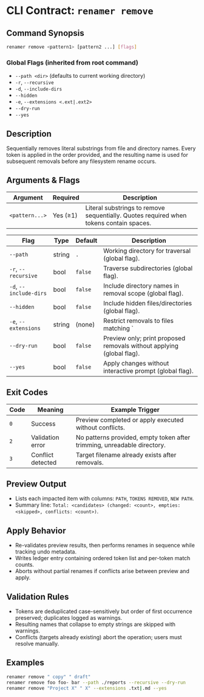 # CLI Contract: `renamer remove`

## Command Synopsis

```bash
renamer remove <pattern1> [pattern2 ...] [flags]
```

### Global Flags (inherited from root command)
- `--path <dir>` (defaults to current working directory)
- `-r`, `--recursive`
- `-d`, `--include-dirs`
- `--hidden`
- `-e`, `--extensions <.ext|.ext2>`
- `--dry-run`
- `--yes`

## Description
Sequentially removes literal substrings from file and directory names. Every token is applied in the
order provided, and the resulting name is used for subsequent removals before any filesystem rename
occurs.

## Arguments & Flags

| Argument | Required | Description |
|----------|----------|-------------|
| `<pattern...>` | Yes (≥1) | Literal substrings to remove sequentially. Quotes required when tokens contain spaces. |

| Flag | Type | Default | Description |
|------|------|---------|-------------|
| `--path` | string | `.` | Working directory for traversal (global flag). |
| `-r`, `--recursive` | bool | `false` | Traverse subdirectories (global flag). |
| `-d`, `--include-dirs` | bool | `false` | Include directory names in removal scope (global flag). |
| `--hidden` | bool | `false` | Include hidden files/directories (global flag). |
| `-e`, `--extensions` | string | (none) | Restrict removals to files matching `|`-delimited extensions (global flag). |
| `--dry-run` | bool | `false` | Preview only; print proposed removals without applying (global flag). |
| `--yes` | bool | `false` | Apply changes without interactive prompt (global flag). |

## Exit Codes

| Code | Meaning | Example Trigger |
|------|---------|-----------------|
| `0` | Success | Preview completed or apply executed without conflicts. |
| `2` | Validation error | No patterns provided, empty token after trimming, unreadable directory. |
| `3` | Conflict detected | Target filename already exists after removals. |

## Preview Output
- Lists each impacted item with columns: `PATH`, `TOKENS REMOVED`, `NEW PATH`.
- Summary line: `Total: <candidates> (changed: <count>, empties: <skipped>, conflicts: <count>)`.

## Apply Behavior
- Re-validates preview results, then performs renames in sequence while tracking undo metadata.
- Writes ledger entry containing ordered token list and per-token match counts.
- Aborts without partial renames if conflicts arise between preview and apply.

## Validation Rules
- Tokens are deduplicated case-sensitively but order of first occurrence preserved; duplicates logged
  as warnings.
- Resulting names that collapse to empty strings are skipped with warnings.
- Conflicts (targets already existing) abort the operation; users must resolve manually.

## Examples

```bash
renamer remove " copy" " draft"
renamer remove foo foo- bar --path ./reports --recursive --dry-run
renamer remove "Project X" " X" --extensions .txt|.md --yes
```
